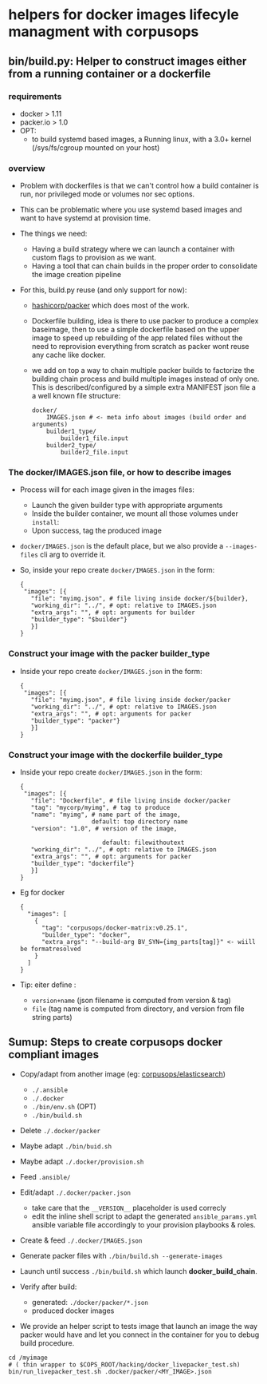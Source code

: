 # helpers for docker images lifecyle managment with corpusops

## bin/build.py: Helper to construct images either from a running container or a dockerfile

### requirements
- docker > 1.11
- packer.io > 1.0
- OPT:
    - to build systemd based images, a Running linux,
      with a 3.0+ kernel (/sys/fs/cgroup mounted on your host)

### overview

- Problem with dockerfiles is that we can't control
  how a build container is run, nor privileged mode or volumes nor sec options.

- This can be problematic where you use systemd based images
 and want to have systemd at provision time.

- The things we need:
    - Having a build strategy where we can launch a container with custom flags
      to provision as we want.
    - Having a tool that can chain builds in the proper order to consolidate the
      image creation pipeline

- For this, build.py reuse (and only support for now):
    - [hashicorp/packer](https://www.packer.io) which does most of the work.
    - Dockerfile building, idea is there to use packer
      to produce a complex baseimage, then to use
      a simple dockerfile based on the upper image
      to speed up rebuilding of the app related files
      without the need to reprovision everything from
      scratch as packer wont reuse any cache like docker.
    - we add on top a way to chain multiple packer builds
      to factorize the building chain process and
      build multiple images instead of only one.<br/>
      This is described/configured by a simple extra
      MANIFEST json file a a well known file structure:

        ```
        docker/
            IMAGES.json # <- meta info about images (build order and arguments)
            builder1_type/
                builder1_file.input
            builder2_type/
                builder2_file.input
        ```


### The docker/IMAGES.json file, or how to describe images
- Process will for each image given in the images files:
    - Launch the given builder type with appropriate arguments
    - Inside the builder container, we mount all those volumes under `install`:
    - Upon success, tag the produced image
- ``docker/IMAGES.json`` is the default place, but we also provide a ``--images-files`` cli arg to override it.
- So, inside your repo create `docker/IMAGES.json` in the form:

    ```
    {
     "images": [{
       "file": "myimg.json", # file living inside docker/${builder},
       "working_dir": "../", # opt: relative to IMAGES.json
       "extra_args": "", # opt: arguments for builder
       "builder_type": "$builder"}
       }]
    }

    ```

### Construct your image with the packer builder_type
- Inside your repo create `docker/IMAGES.json` in the form:

    ```
    {
     "images": [{
       "file": "myimg.json", # file living inside docker/packer
       "working_dir": "../", # opt: relative to IMAGES.json
       "extra_args": "", # opt: arguments for packer
       "builder_type": "packer"}
       }]
    }

    ```

### Construct your image with the dockerfile builder_type
- Inside your repo create `docker/IMAGES.json` in the form:

    ```
    {
     "images": [{
       "file": "Dockerfile", # file living inside docker/packer
       "tag": "mycorp/myimg", # tag to produce
       "name": "myimg", # name part of the image,
                        default: top directory name
       "version": "1.0", # version of the image,

                           default: filewithoutext
       "working_dir": "../", # opt: relative to IMAGES.json
       "extra_args": "", # opt: arguments for packer
       "builder_type": "dockerfile"}
       }]
    }

    ```
- Eg for docker
    ```
    {
      "images": [
        {
          "tag": "corpusops/docker-matrix:v0.25.1",
          "builder_type": "docker",
          "extra_args": "--build-arg BV_SYN={img_parts[tag]}" <- wiill be formatresolved
        }
      ]
    }
    ```
- Tip: eiter define :
    - ``version+name`` (json filename is computed from version & tag)
    - ``file`` (tag name is computed from directory, and version from file string parts)

## Sumup: Steps to create corpusops docker compliant images
- Copy/adapt from another image (eg: [corpusops/elasticsearch](https://github.com/corpusops/setups.elasticsearch))
    - ``./.ansible``
    - ``./.docker``
    - ``./bin/env.sh`` (OPT)
    - ``./bin/build.sh``
- Delete ``./.docker/packer``
- Maybe adapt ``./bin/buid.sh``
- Maybe adapt ``./.docker/provision.sh``
- Feed ``.ansible/``
- Edit/adapt ``./.docker/packer.json``
    - take care that the ``__VERSION__`` placeholder is used correcly
    - edit the inline shell script to adapt the generated ``ansible_params.yml``
      ansible variable file accordingly to your provision playbooks & roles.
- Create & feed ``./.docker/IMAGES.json``
- Generate packer files with ``./bin/build.sh --generate-images``
- Launch until success ``./bin/build.sh`` which launch **docker_build_chain**.
- Verify after build:
    - generated: ``./docker/packer/*.json``
    - produced docker images

- We provide an helper script to tests image that launch an image the way packer would have
  and let you connect in the container for you to debug build procedure.
```
cd /myimage
# ( thin wrapper to $COPS_ROOT/hacking/docker_livepacker_test.sh)
bin/run_livepacker_test.sh .docker/packer/<MY_IMAGE>.json

```
